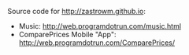 Source code for <http://zastrowm.github.io>:

  - Music: http://web.programdotrun.com/music.html
  - ComparePrices Mobile "App": http://web.programdotrun.com/ComparePrices/

